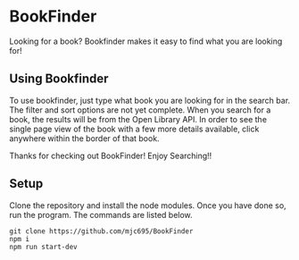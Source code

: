 # BookFinder

Looking for a book? Bookfinder makes it easy to find what you are looking for!

## Using Bookfinder

To use bookfinder, just type what book you are looking for in the search bar. The filter and sort options are not yet complete. When you search for a book, the results will be from the Open Library API. In order to see the single page view of the book with a few more details available, click anywhere within the border of that book. 

Thanks for checking out BookFinder! Enjoy Searching!!

## Setup

Clone the repository and install the node modules. Once you have done so, run the program. The commands are listed below.

```
git clone https://github.com/mjc695/BookFinder
npm i
npm run start-dev
```



